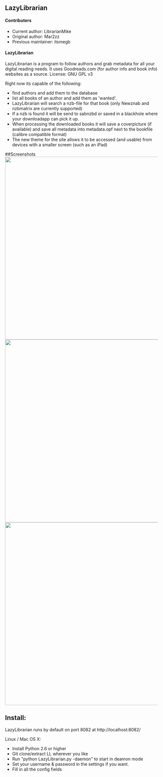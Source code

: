 ## LazyLibrarian
#### Contributers 
* Current author: LibrarianMike  
* Original author: Mar2zz  
* Previous maintainer: itsmegb   

#### LazyLibrarian
LazyLibrarian is a program to follow authors and grab metadata for all your digital reading needs. 
It uses Goodreads.com (for author info and book info) websites as a source. License: GNU GPL v3 

Right now its capable of the following:  
* find authors and add them to the database  
* list all books of an author and add them as 'wanted'.  
* LazyLibrarian will search a nzb-file for that book (only Newznab and nzbmatrix are currently supported)  
* If a nzb is found it will be send to sabnzbd or saved in a blackhole where your downloadapp can pick it up.  
* When processing the downloaded books it will save a coverpicture (if available) and save all metadata into metadata.opf next to the bookfile (calibre compatible format)
* The new theme for the site allows it to be accessed (and usable) from devices with a smaller screen (such as an iPad)

##Screenshots
<img src="http://i.imgur.com/4sQDZ.png" width="600">
<img src="http://i.imgur.com/fr0yE.png" width="600">
<img src="http://i.imgur.com/AOgh1.png" width="600">

## Install:  
LazyLibrarian runs by default on port 8082 at http://localhost:8082/

Linux / Mac OS X:

* Install Python 2.6 or higher  
* Git clone/extract LL wherever you like  
* Run "python LazyLibrarian.py -daemon" to start in deamon mode  
* Set your username & password in the settings if you want.  
* Fill in all the config fields